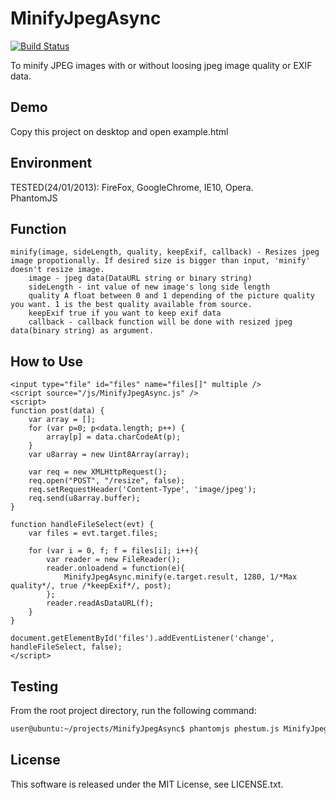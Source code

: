 MinifyJpegAsync
===============
[![Build Status](https://travis-ci.org/hMatoba/MinifyJpegAsync.svg)](https://travis-ci.org/hMatoba/MinifyJpegAsync)

To minify JPEG images with or without loosing jpeg image quality or EXIF data.


Demo
----
Copy this project on desktop and open example.html


Environment
-----------
TESTED(24/01/2013): FireFox, GoogleChrome, IE10, Opera.  
PhantomJS


Function
--------
    minify(image, sideLength, quality, keepExif, callback) - Resizes jpeg image propotionally. If desired size is bigger than input, 'minify' doesn't resize image.
        image - jpeg data(DataURL string or binary string)
        sideLength - int value of new image's long side length
        quality A float between 0 and 1 depending of the picture quality you want. 1 is the best quality available from source.
        keepExif true if you want to keep exif data
        callback - callback function will be done with resized jpeg data(binary string) as argument.


How to Use
----------
    <input type="file" id="files" name="files[]" multiple />
    <script source="/js/MinifyJpegAsync.js" />
    <script>
    function post(data) {
        var array = [];
        for (var p=0; p<data.length; p++) {
            array[p] = data.charCodeAt(p);
        }
        var u8array = new Uint8Array(array);

        var req = new XMLHttpRequest();
        req.open("POST", "/resize", false);
        req.setRequestHeader('Content-Type', 'image/jpeg');
        req.send(u8array.buffer);
    }

    function handleFileSelect(evt) {
        var files = evt.target.files;

        for (var i = 0, f; f = files[i]; i++){
            var reader = new FileReader();
            reader.onloadend = function(e){
                MinifyJpegAsync.minify(e.target.result, 1280, 1/*Max quality*/, true /*keepExif*/, post);
            };
            reader.readAsDataURL(f);
        }
    }

    document.getElementById('files').addEventListener('change', handleFileSelect, false);
    </script>

Testing
-------
From the root project directory, run the following command:

```bash
user@ubuntu:~/projects/MinifyJpegAsync$ phantomjs phestum.js MinifyJpegAsync.js
```

License
-------
This software is released under the MIT License, see LICENSE.txt.
